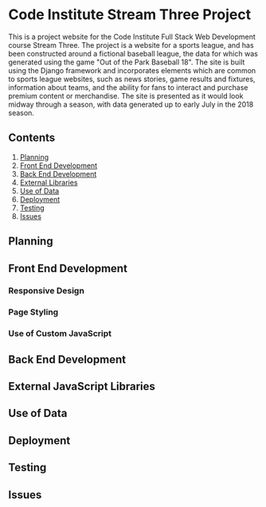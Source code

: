 # Code Institute Stream Three Project

This is a project website for the Code Institute Full Stack Web Development course Stream Three. The project is a
website for a sports league, and has been constructed around a fictional baseball league, the data for which was
generated using the game "Out of the Park Baseball 18". The site is built using the Django framework and incorporates
elements which are common to sports league websites, such as news stories, game results and fixtures, information about
teams, and the ability for fans to interact and purchase premium content or merchandise. The site is presented as it
would look midway through a season, with data generated up to early July in the 2018 season.

## Contents
1. [Planning](#planning)
2. [Front End Development](#front-end-development)
3. [Back End Development](#back-end-development)
4. [External Libraries](#external-libraries)
5. [Use of Data](#use-of-data)
6. [Deployment](#deployment)
7. [Testing](#testing)
8. [Issues](#issues)

## Planning

## Front End Development

### Responsive Design

### Page Styling

### Use of Custom JavaScript

## Back End Development

## External JavaScript Libraries

## Use of Data

## Deployment

## Testing

## Issues